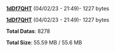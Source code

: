 [**1dDf7QHT**](/data/1dDf7QHT.txt) (04/02/23 - 21:49)- 1227 bytes

[**1dDf7QHT**](/data/1dDf7QHT.txt) (04/02/23 - 21:49)- 1227 bytes

**Total Datas**: 8278

**Total Size**: 55.59 MB / 55.6 MB